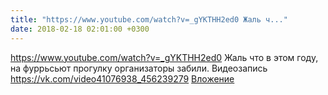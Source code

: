 ```yaml
---
title: "https://www.youtube.com/watch?v=_gYKTHH2ed0 Жаль ч..."
date: 2018-02-18 02:01:00 +0300
---
```


https://www.youtube.com/watch?v=_gYKTHH2ed0 Жаль что в этом году, на фуррьсьют прогулку организаторы забили.
Видеозапись
<a class="vk-attach" href="https://vk.com/video41076938_456239279">https://vk.com/video41076938_456239279</a>
<a class="vk-attach" href="https://vk.com/video41076938_456239279">Вложение</a>
